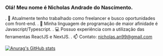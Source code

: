 ### Olá! Meu nome é Nicholas Andrade do Nascimento.

<!--
**NicholasNascimento/NicholasNascimento** is a ✨ _special_ ✨ repository because its `README.md` (this file) appears on your GitHub profile.

Here are some ideas to get you started:

- 🔭 I’m currently working on ...
- 🌱 I’m currently learning ...
- 👯 I’m looking to collaborate on ...
- 🤔 I’m looking for help with ...
- 💬 Ask me about ...
- 📫 How to reach me: ...
- 😄 Pronouns: ...
- ⚡ Fun fact: ...
-->

. 🔭 Atualmente tenho trabalhado como freelancer e busco oportunidades com front-end.
. 💜 Minha linguagem de programação de maior afinidade é Javascript/Typescript.
. 💻 Possuo experiência com a utilização das ferramentas ReactJS e NextJS.
. 📫 Contato: nicholas.an99@gmail.com

[![Anurag's GitHub stats](https://github-readme-stats.vercel.app/api?username=NicholasNascimento)](https://github.com/anuraghazra/github-readme-stats)
